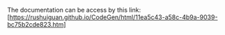 The documentation can be access by this link: [https://rushuiguan.github.io/CodeGen/html/11ea5c43-a58c-4b9a-9039-bc75b2cde823.htm]
